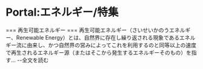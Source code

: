 # Portal:エネルギー/特集

=== 再生可能エネルギー ===
再生可能エネルギー（さいせいかのうエネルギー、Renewable Energy）とは、自然界に存在し繰り返される現象であるエネルギー流に由来し、かつ自然界の営みによってこれを利用するのと同等以上の速度で再生されるエネルギー源（またはそこから発生するエネルギーそのもの）を指す...
--全文を読む